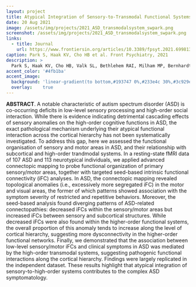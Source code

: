 ```yaml
---
layout: project
title: Atypical Integration of Sensory-to-Transmodal Functional Systems Mediates Symptom Severity in Autism
date: 20 Aug 2021
image: /assets/img/projects/2021_ASD_transmodalsystem_swpark.png
screenshot: /assets/img/projects/2021_ASD_transmodalsystem_swpark.png
links:
  - title: Journal
    url: https://www.frontiersin.org/articles/10.3389/fpsyt.2021.699813/full
caption: Park S, Haak KV, Cho HB et al. Front Psychiatry, 2021
description: >
  Park S, Haak KV, Cho HB, Valk SL, Bethlehem RAI, Milham MP, Bernhardt BC, Di Martino A, Hong SJ. "Atypical Integration of Sensory-to-Transmodal Functional Systems Mediates Symptom Severity in Autism", Front Psychiatry 12, 699813 (2021)
accent_color: '#4fb1ba'
accent_image:
  background: 'linear-gradient(to bottom,#193747 0%,#233e4c 30%,#3c929e 50%,#d5d5d4 70%,#cdccc8 100%)'
  overlay:    true
---
```


**ABSTRACT**. A notable characteristic of autism spectrum disorder (ASD) is co-occurring deficits in low-level sensory processing and high-order social interaction. While there is evidence indicating detrimental cascading effects of sensory anomalies on the high-order cognitive functions in ASD, the exact pathological mechanism underlying their atypical functional interaction across the cortical hierarchy has not been systematically investigated. To address this gap, here we assessed the functional organisation of sensory and motor areas in ASD, and their relationship with subcortical and high-order trandmodal systems. In a resting-state fMRI data of 107 ASD and 113 neurotypical individuals, we applied advanced connectopic mapping to probe functional organization of primary sensory/motor areas, together with targeted seed-based intrinsic functional connectivity (iFC) analyses. In ASD, the connectopic mapping revealed topological anomalies (i.e., excessively more segregated iFC) in the motor and visual areas, the former of which patterns showed association with the symptom severity of restricted and repetitive behaviors. Moreover, the seed-based analysis found diverging patterns of ASD-related connectopathies: decreased iFCs within the sensory/motor areas but increased iFCs between sensory and subcortical structures. While decreased iFCs were also found within the higher-order functional systems, the overall proportion of this anomaly tends to increase along the level of cortical hierarchy, suggesting more dysconnectivity in the higher-order functional networks. Finally, we demonstrated that the association between low-level sensory/motor iFCs and clinical symptoms in ASD was mediated by the high-order transmodal systems, suggesting pathogenic functional interactions along the cortical hierarchy. Findings were largely replicated in the independent dataset. These results highlight that atypical integration of sensory-to-high-order systems contributes to the complex ASD symptomatology.
